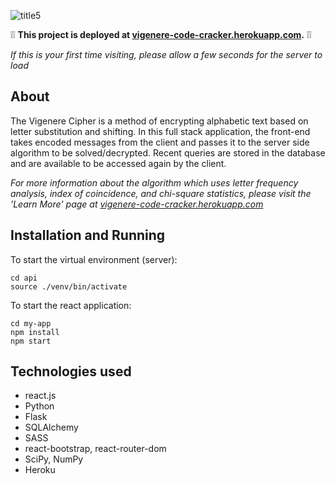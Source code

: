 ![title5](https://user-images.githubusercontent.com/56279592/104989170-d6250580-59e7-11eb-81ca-cdccff31fc22.png)

:grey_exclamation::grey_exclamation: **This project is deployed at [vigenere-code-cracker.herokuapp.com](http://vigenere-code-cracker.herokuapp.com).** :grey_exclamation::grey_exclamation:

*If this is your first time visiting, please allow a few seconds for the server to load*

## About 
The Vigenere Cipher is a method of encrypting alphabetic text based on letter substitution and shifting.
In this full stack application, the front-end takes encoded messages from the client and passes it to the server side algorithm to be solved/decrypted. Recent queries are stored in the database and are available to be accessed again by the client. 

*For more information about the algorithm which uses letter frequency analysis, index of coincidence, and chi-square statistics, please visit the 'Learn More' page at [vigenere-code-cracker.herokuapp.com](vigenere-code-cracker.herokuapp.com/)*

## Installation and Running
To start the virtual environment (server):
```
cd api
source ./venv/bin/activate
```
To start the react application:
```
cd my-app
npm install
npm start
```

## Technologies used
- react.js
- Python
- Flask
- SQLAlchemy
- SASS
- react-bootstrap, react-router-dom
- SciPy, NumPy
- Heroku

